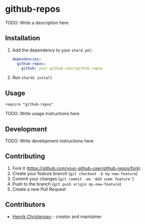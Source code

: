 # github-repos

TODO: Write a description here

## Installation

1. Add the dependency to your `shard.yml`:

   ```yaml
   dependencies:
     github-repos:
       github: your-github-user/github-repos
   ```

2. Run `shards install`

## Usage

```crystal
require "github-repos"
```

TODO: Write usage instructions here

## Development

TODO: Write development instructions here

## Contributing

1. Fork it (<https://github.com/your-github-user/github-repos/fork>)
2. Create your feature branch (`git checkout -b my-new-feature`)
3. Commit your changes (`git commit -am 'Add some feature'`)
4. Push to the branch (`git push origin my-new-feature`)
5. Create a new Pull Request

## Contributors

- [Henrik Christensen](https://github.com/your-github-user) - creator and maintainer
